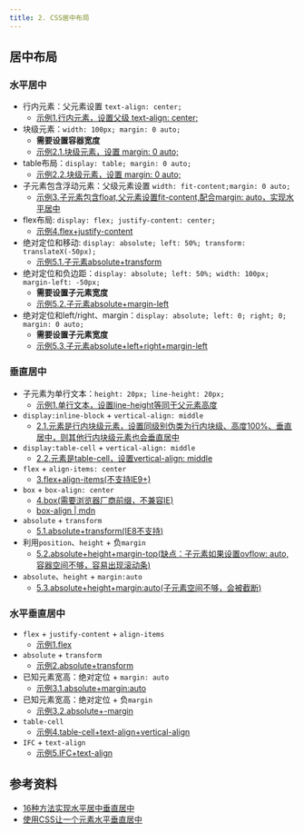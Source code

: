 ```yaml
---
title: 2. CSS居中布局
---
```


## 居中布局
### 水平居中
- 行内元素：父元素设置 `text-align: center;`
    - [示例1.行内元素，设置父级 text-align: center;](https://codepen.io/muzi131313/pen/XWWQGGW)
- 块级元素：`width: 100px; margin: 0 auto;`
    - **需要设置容器宽度**
    - [示例2.1.块级元素，设置 margin: 0 auto;](https://codepen.io/muzi131313/pen/XWWQGGW)
- table布局：`display: table; margin: 0 auto;`
    - [示例2.2.块级元素，设置 margin: 0 auto;](https://codepen.io/muzi131313/pen/XWWQGGW)
- 子元素包含浮动元素：父级元素设置 `width: fit-content;margin: 0 auto;`
    - [示例3.子元素包含float,父元素设置fit-content,配合margin: auto，实现水平居中](https://codepen.io/muzi131313/pen/XWWQGGW)
- flex布局: `display: flex; justify-content: center;`
    - [示例4.flex+justify-content](https://codepen.io/muzi131313/pen/XWWQGGW)
- 绝对定位和移动: `display: absolute; left: 50%; transform: translateX(-50px);`
    - [示例5.1.子元素absolute+transform](https://codepen.io/muzi131313/pen/XWWQGGW)
- 绝对定位和负边距：`display: absolute; left: 50%; width: 100px; margin-left: -50px;`
    - **需要设置子元素宽度**
    - [示例5.2.子元素absolute+margin-left](https://codepen.io/muzi131313/pen/XWWQGGW)
- 绝对定位和left/right、margin：`display: absolute; left: 0; right; 0; margin: 0 auto;`
    - **需要设置子元素宽度**
    - [示例5.3.子元素absolute+left+right+margin-left](https://codepen.io/muzi131313/pen/XWWQGGW)

### 垂直居中
- 子元素为单行文本：`height: 20px; line-height: 20px;`
    - [示例1.单行文本，设置line-height等同于父元素高度](https://codepen.io/muzi131313/pen/bGGyGPj)
- `display:inline-block` + `vertical-align: middle`
    - [2.1.元素是行内块级元素，设置同级别伪类为行内块级、高度100%、垂直居中，则其他行内块级元素也会垂直居中](https://codepen.io/muzi131313/pen/bGGyGPj)
- `display:table-cell` + `vertical-align: middle`
    - [2.2.元素是table-cell，设置vertical-align: middle](https://codepen.io/muzi131313/pen/bGGyGPj)
- `flex` + `align-items: center`
    - [3.flex+align-items(不支持IE9+)](https://codepen.io/muzi131313/pen/bGGyGPj)
- `box` + `box-align: center`
    - [4.box(需要浏览器厂商前缀，不兼容IE)](https://codepen.io/muzi131313/pen/bGGyGPj)
    - [box-align | mdn](https://developer.mozilla.org/en-US/docs/Web/CSS/box-align)
- `absolute` + `transform`
    - [5.1.absolute+transform(IE8不支持)](https://codepen.io/muzi131313/pen/bGGyGPj)
- 利用`position`、`height` + 负`margin`
    - [5.2.absolute+height+margin-top(缺点：子元素如果设置ovflow: auto, 容器空间不够，容易出现滚动条)](https://codepen.io/muzi131313/pen/bGGyGPj)
- `absolute`、`height` + `margin:auto`
    - [5.3.absolute+height+margin:auto(子元素空间不够，会被截断)](https://codepen.io/muzi131313/pen/bGGyGPj)

### 水平垂直居中
- `flex` + `justify-content` + `align-items`
    - [示例1.flex](https://codepen.io/muzi131313/pen/qBBGEYX)
- `absolute` + `transform`
    - [示例2.absolute+transform](https://codepen.io/muzi131313/pen/qBBGEYX)
- 已知元素宽高：绝对定位 + `margin: auto`
    - [示例3.1.absolute+margin:auto](https://codepen.io/muzi131313/pen/qBBGEYX)
- 已知元素宽高：绝对定位 + 负`margin`
    - [示例3.2.absolute+-margin](https://codepen.io/muzi131313/pen/qBBGEYX)
- `table-cell`
    - [示例4.table-cell+text-align+vertical-align](https://codepen.io/muzi131313/pen/qBBGEYX)
- `IFC` + `text-align`
    - [示例5.IFC+text-align](https://codepen.io/muzi131313/pen/qBBGEYX)

## 参考资料
- [16种方法实现水平居中垂直居中](https://louiszhai.github.io/2016/03/12/css-center/)
- [使用CSS让一个元素水平垂直居中](https://github.com/YvetteLau/Step-By-Step/issues/42)
